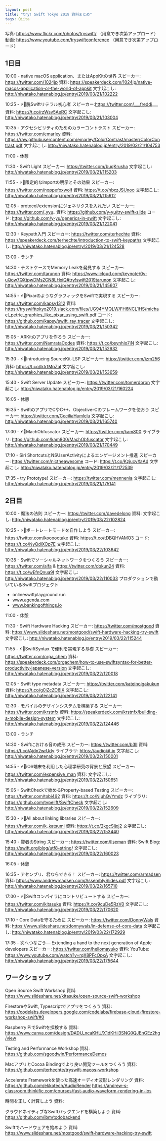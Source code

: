 ```yaml
---
layout: post
title: "try! Swift Tokyo 2019 資料まとめ"
tags: Qiita
---
```


写真: https://www.flickr.com/photos/tryswift/ （用意でき次第アップロード）
動画: https://www.youtube.com/tryswiftconference （用意でき次第アップロード）

## 1日目

10:00 - native macOS application、またはAppKitの世界
スピーカー: https://twitter.com/1024jp
資料: https://speakerdeck.com/1024jp/native-macos-application-or-the-world-of-appkit
文字起こし: http://niwatako.hatenablog.jp/entry/2019/03/21/102222

10:25 - ⚡️🎤脱Swiftリテラル初心者
スピーカー:https://twitter.com/___freddi___
資料: https://t.co/rzWsv5AeRC
文字起こし:  http://niwatako.hatenablog.jp/entry/2019/03/21/103004

10:35 - アクセシビリティのためのカラーコントラスト
スピーカー: https://twitter.com/emarley
資料: https://raw.githubusercontent.com/emarley/ColorContrast/master/ColorContrast.pdf
文字起こし: http://niwatako.hatenablog.jp/entry/2019/03/21/104753

11:00 -  休憩

11:30 - Swift Light
スピーカー: https://twitter.com/bugKrusha
文字起こし: http://niwatako.hatenablog.jp/entry/2019/03/21/115203

11:55 - ⚡️🎤限定的なimportの明示とその効果
スピーカー: https://twitter.com/noppefoxwolf
資料: https://t.co/hbxzJSUnoo
文字起こし: http://niwatako.hatenablog.jp/entry/2019/03/21/115912

12:05 - protocol/extensionにジェネリクスを入れたい
スピーカー: https://twitter.com/_yyu_
資料: https://github.com/y-yu/try-swift-slide
コード: https://github.com/y-yu/generics-in-swift
文字起こし: http://niwatako.hatenablog.jp/entry/2019/03/21/122041

12:30 - Keypath入門
スピーカー: https://twitter.com/terhechte
資料: https://speakerdeck.com/terhechte/introduction-to-swift-keypaths
文字起こし: http://niwatako.hatenablog.jp/entry/2019/03/21/124528

13:00 -  ランチ

14:30 - テストケースでMemory Leakを発見する
スピーカー: https://twitter.com/tarunon
資料: https://www.icloud.com/keynote/0v-uQow7QXtpwDMs2CN8LHxiQ#try!swift2019tarunon
文字起こし: http://niwatako.hatenablog.jp/entry/2019/03/21/145607

14:55 - ⚡️🎤PixarのようなグラフィックをSwiftで実現する
スピーカー: https://twitter.com/kapsy1312
資料: https://tryswifttokyo2019.slack.com/files/UG94YMQLW/FH6NCL1HS/michael_petrie_graphics_like_pixar_using_swift.pdf
コード: https://github.com/kapsy/swift_ray_tracer
文字起こし: http://niwatako.hatenablog.jp/entry/2019/03/21/150342 

15:05 - ARKitのアプリを作ろう
スピーカー: https://twitter.com/NamrataCodes
資料: https://t.co/bsynhIo7iN
文字起こし: http://niwatako.hatenablog.jp/entry/2019/03/21/152932

15:30 - ⚡️🎤Introducing SourceKit-LSP
スピーカー: https://twitter.com/izm256
資料: https://t.co/lktrfMpZal
文字起こし: http://niwatako.hatenablog.jp/entry/2019/03/21/153659

15:40 - Swift Server Update
スピーカー: https://twitter.com/tomerdoron
文字起こし: http://niwatako.hatenablog.jp/entry/2019/03/21/160224

16:05 -  休憩

16:35 - SwiftのアプリでCやC++、Objective-Cのフレームワークを使おう
スピーカー: https://twitter.com/CeciliaHumlelu
文字起こし: http://niwatako.hatenablog.jp/entry/2019/03/21/165740

17:00 - ⚡️🎤MachObfuscator
スピーカー: https://twitter.com/kam800
ライブラリ: https://github.com/kam800/MachObfuscator
文字起こし: http://niwatako.hatenablog.jp/entry/2019/03/21/170449

17:10 - Siri ShortcutsとNSUserActivityによるエンゲージメント推進
スピーカー: https://twitter.com/nictheawesome
コード: https://t.co/KzjucvXaAd
文字起こし: http://niwatako.hatenablog.jp/entry/2019/03/21/172539

17:35 - try Prototype!
スピーカー: https://twitter.com/mennenia
文字起こし: http://niwatako.hatenablog.jp/entry/2019/03/21/175141



## 2日目

10:00 - 魔法の法則
スピーカー: https://twitter.com/davedelong
資料: 
文字起こし: http://niwatako.hatenablog.jp/entry/2019/03/22/102824

10:25 - ⚡️🎤ポートレートモードを自作しよう
スピーカー: https://twitter.com/koooootake
資料: https://t.co/tDBQHVAMO3
コード: https://t.co/NyQdiXOp7E
文字起こし: http://niwatako.hatenablog.jp/entry/2019/03/22/103642

10:35 - Swiftでソーシャルネットワークをつくろう
スピーカー: https://twitter.com/alfa & https://twitter.com/dokun24
資料: https://t.co/wEfnQnua9I
文字起こし: http://niwatako.hatenablog.jp/entry/2019/03/22/110033
プロダクションで動いているSwiftプロジェクト
- onlineswiftplayground.run
- www.agenda.com
- www.bankingofthings.io

11:00 -  休憩

11:30 - Swift Hardware Hacking
スピーカー: https://twitter.com/mostgood
資料: https://www.slideshare.net/mostgood/swift-hardware-hacking-try-swift
文字起こし: http://niwatako.hatenablog.jp/entry/2019/03/22/115244

11:55 - ⚡️🎤SwiftSyntax で便利を実現する基礎
スピーカー: https://twitter.com/orga_chem
資料: https://speakerdeck.com/orgachem/how-to-use-swiftsyntax-for-better-productivity-japanese-version
文字起こし: http://niwatako.hatenablog.jp/entry/2019/03/22/120018

12:05 - Swift type metadata
スピーカー: https://twitter.com/kateinoigakukun
資料: https://t.co/g0iZcZO8lX
文字起こし: http://niwatako.hatenablog.jp/entry/2019/03/22/122141

12:30 - モバイルのデザインシステムを構築する
スピーカー: https://twitter.com/krstnfx
資料: https://speakerdeck.com/krstnfx/building-a-mobile-design-system
文字起こし: http://niwatako.hatenablog.jp/entry/2019/03/22/124446

13:00 -  ランチ

14:30 - Swiftにおける音の成形
スピーカー: https://twitter.com/b3ll
資料: https://t.co/Ajdn2wrUdy
ライブラリ: https://audiokit.io
文字起こし: http://niwatako.hatenablog.jp/entry/2019/03/22/150001

14:55 - ⚡️🎤iOS端末を利用した心理学研究の背景と展望
スピーカー: https://twitter.com/expensive_man
資料: 
文字起こし: http://niwatako.hatenablog.jp/entry/2019/03/22/150651

15:05 - SwiftCheckで始めるProperty-based Testing
スピーカー: https://twitter.com/tobi462
資料: https://t.co/NjuhQvYmdz
ライブラリ: https://github.com/typelift/SwiftCheck
文字起こし: http://niwatako.hatenablog.jp/entry/2019/03/22/152609

15:30 - ⚡️🎤All about linking libraries
スピーカー: https://twitter.com/k_katsumi
資料: https://t.co/2kgcSljoj2
文字起こし: http://niwatako.hatenablog.jp/entry/2019/03/22/153440

15:40 - 賢者のString
スピーカー: https://twitter.com/Ilseman
資料: 
Swift Blog: https://swift.org/blog/utf8-string/
文字起こし: http://niwatako.hatenablog.jp/entry/2019/03/22/160023

16:05 -  休憩

16:35 - アセンブリ、君ならできる！
スピーカー: https://twitter.com/armadsen
資料: https://www.andrewmadsen.com/AssemblySlides.pdf
文字起こし: http://niwatako.hatenablog.jp/entry/2019/03/22/165710

17:00 - ⚡️🎤Swiftコンパイラにコントリビュートする
スピーカー: https://twitter.com/kitasuke
資料: https://t.co/9cuDe5RzV0
文字起こし: http://niwatako.hatenablog.jp/entry/2019/03/22/170620

17:10 - Core Dataを守るために
スピーカー: https://twitter.com/DonnyWals
資料: https://www.slideshare.net/donnywals/in-defense-of-core-data
文字起こし: http://niwatako.hatenablog.jp/entry/2019/03/22/172929

17:35 - 次へつなごう— Extending a hand to the next generation of Apple developers
スピーカー: https://twitter.com/hellomayuko
資料: 
YouTube: https://www.youtube.com/watch?v=rqX8PFcOpxA
文字起こし: http://niwatako.hatenablog.jp/entry/2019/03/22/175644

## ワークショップ
Open Source Swift Workshop
資料: https://www.slideshare.net/kitasuke/open-source-swift-workshop

FirestoreやSwift, Typescriptでアプリをつくろう
資料: https://codelabs.developers.google.com/codelabs/firebase-cloud-firestore-workshop-swift/#0

Raspberry PiでSwiftを探検する
資料: https://www.canva.com/design/DADU_ncaKHU/X1dKHii3SNG0QJEnGEz2hg/view

Testing and Performance Workshop
資料: https://github.com/sgoodwin/PerformanceDemos

MacアプリとCocoa Bindingでより良い開発ツールをつくろう
資料: https://github.com/terhechte/tryswift-macos-workshop

Accelerate Frameworkを使った高速オーディオ波形レンダリング
資料: https://github.com/ekkotech/AudioRender
https://andrew-s-classroom.thinkific.com/courses/fast-audio-waveform-rendering-in-ios

時間を正しく計算しよう
資料: 

クラウドネイティブなSwiftバックエンドを構築しよう
資料: https://github.com/ibm/todobackend

Swiftでハードウェアを始めよう
資料: https://www.slideshare.net/mostgood/swift-hardware-hacking-try-swift


